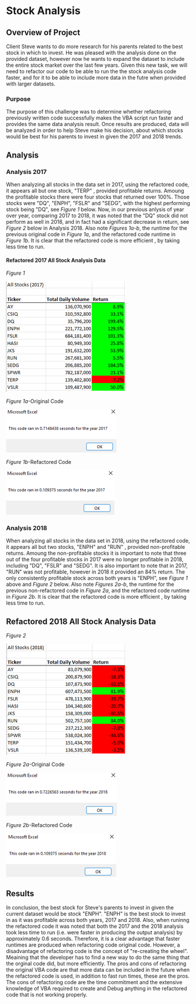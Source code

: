 # Stock Analysis

## Overview of Project
Client Steve wants to do more research for his parents related to the best stock in which to invest. He was pleased with the analysis done on the provided dataset, however now he wants to expand the dataset to include the entire stock market over the last few years. Given this new task, we will need to refactor our code to be able to run the the stock analysis code faster, and for it to be able to include more data in the futre when provided with larger datasets.

### Purpose 
 The purpose of this challenge was to determine whether refactoring previously written code successfully makes the VBA script run faster and provides the same data analysis result. Once results are produced, data will be analyzed in order to help Steve make his decision, about which stocks would be best for his parents to invest in given the 2017 and 2018 trends.

## Analysis

### Analysis 2017
When analyzing all stocks in the data set in 2017, using the refactored code, it appears all but one stock, "TERP" , provided profitable returns. Amoung the profitable stocks there were four stocks that returned over 100%. Those stocks were "DQ", "ENPH", "FSLR" and "SEDG", with the highest performing stock being "DQ", see *Figure 1* below. Now, in our previous anlysis of year over year, comparing 2017 to 2018, it was noted that the "DQ" stock did not perform as well in 2018, and in fact had a significant decrease in return, see *Figure 2* below in Analysis 2018. Also note *Figures 1a-b*, the runtime for the previous original code in *Figure 1a*, and the refactored code runtime in *Figure 1b*. It is clear that the refactored code is more efficient , by taking less time to run.

#### Refactored 2017 All Stock Analysis Data

*Figure 1* 

![VBA_Challenge_2017](https://github.com/maureengamache/Stock-Analysis/blob/main/VBA_Challenge_2017.png)

*Figure 1a*-Original Code

![VBA_Challenge_2017_Runtime_NonRefactored](https://github.com/maureengamache/Stock-Analysis/blob/main/VBA_Challenge_2017_Runtime_NonRefactored.png)

*Figure 1b*-Refactored Code

![VBA_Challenge_2017RuntimeRefactor](https://github.com/maureengamache/Stock-Analysis/blob/main/VBA_Challenge_2017RuntimeRefactor.png)



### Analysis 2018
 When analyzing all stocks in the data set in 2018, using the refactored code, it appears all but two stocks, "ENPH" and "RUN" , provided non-profitable returns. Amoung the non-profitable stocks it is important to note that three out of the four profitable stocks in 2017 were no longer profitable in 2018, including "DQ", "FSLR" and "SEDG". It is also important to note that  in 2017, "RUN" was not profitable, however in 2018 it provided an 84% return. The only consistently profitable stock across both years is "ENPH", see *Figure 1* above and *Figure 2* below. Also note *Figures 2a-b*, the runtime for the previous non-refactored code in *Figure 2a*, and the refactored code runtime in *Figure 2b*. It is clear that the refactored code is more efficient , by taking less time to run.

## Refactored 2018 All Stock Analysis Data

*Figure 2*

![VBA_Challenge_2018](https://github.com/maureengamache/Stock-Analysis/blob/main/VBA_Challenge_2018.png)

*Figure 2a*-Original Code

![VBA_Challenge_2018_Runtime_NonRefactored](https://github.com/maureengamache/Stock-Analysis/blob/main/VBA_Challenge_2018_Runtime_NonRefactored.png)

*Figure 2b*-Refactored Code

![VBA_Challenge_2018RuntimeRefactor](https://github.com/maureengamache/Stock-Analysis/blob/main/VBA_Challenge_2018RuntimeRefactor.png)
 

## Results
In conclusion, the best stock for Steve's parents to invest in given the current dataset would be stock "ENPH". "ENPH" is the best stock to invest in as it was profitable across both years, 2017 and 2018. Also, when runinng the refactored code it was noted that both the 2017 and the 2018 analysis took less time to run (i.e. were faster in producing the output analysis) by approximately 0.6 seconds. Therefore, it is a clear advantage that faster runtimes are produced when refactoring code original code. However, a disadvantage of refactoring code is the concept of "re-creating the wheel". Meaining that the developer has to find a new way to do the same thing that the orginal code did, but more efficiently. The pros and cons of refactoring the original VBA code are that more data can be included in the future when the refactored code is used, in addition to fast run times, these are the pros. The cons of refactoring code are the time commitment and the extensive knowledge of VBA required to create and Debug anything in the refactored code that is not working properly.   


